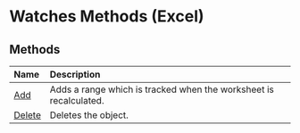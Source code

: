 
# Watches Methods (Excel)

## Methods



|**Name**|**Description**|
|:-----|:-----|
| [Add](18553797-09b9-b99b-c3f3-50864ec2c55a.md)|Adds a range which is tracked when the worksheet is recalculated.|
| [Delete](a6072aa8-fa9a-759d-0ead-e5908b4ec82b.md)|Deletes the object.|
